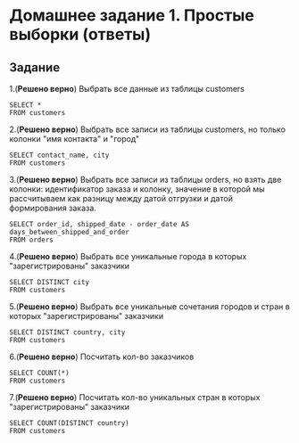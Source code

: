 # Домашнее задание 1. Простые выборки (ответы)

## Задание

1.(**Решено верно**) Выбрать все данные из таблицы customers

```postgresql
SELECT *
FROM customers
```

2.(**Решено верно**) Выбрать все записи из таблицы customers, но только колонки "имя контакта" и "город"

```postgresql
SELECT contact_name, city
FROM customers
```

3.(**Решено верно**) Выбрать все записи из таблицы orders, но взять две колонки:
   идентификатор заказа и колонку, значение в которой мы рассчитываем
   как разницу между датой отгрузки и датой формирования заказа.

```postgresql
SELECT order_id, shipped_date - order_date AS days_between_shipped_and_order
FROM orders
```

4.(**Решено верно**) Выбрать все уникальные города в которых "зарегистрированы" заказчики

```postgresql
SELECT DISTINCT city
FROM customers
```

5.(**Решено верно**) Выбрать все уникальные сочетания городов и стран в которых "зарегистрированы" заказчики

```postgresql
SELECT DISTINCT country, city
FROM customers
```

6.(**Решено верно**) Посчитать кол-во заказчиков

```postgresql
SELECT COUNT(*)
FROM customers
```

7.(**Решено верно**) Посчитать кол-во уникальных стран в которых "зарегистрированы" заказчики

```postgresql
SELECT COUNT(DISTINCT country)
FROM customers
```
